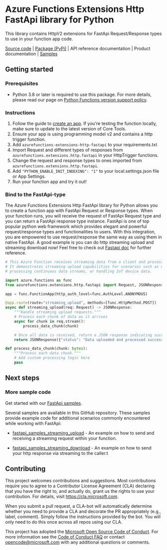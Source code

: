 # Azure Functions Extensions Http FastApi library for Python
This library contains HttpV2 extensions for FastApi Request/Response types to use in your function app code. 

[Source code](https://github.com/Azure/azure-functions-python-extensions/tree/main/azurefunctions-extensions-http-fastapi)
| [Package (PyPi)](https://pypi.org/project/azurefunctions-extensions-http-fastapi/)
| API reference documentation
| Product documentation
| [Samples](hhttps://github.com/Azure/azure-functions-python-extensions/tree/main/azurefunctions-extensions-http-fastapi/samples)


## Getting started

### Prerequisites
* Python 3.8 or later is required to use this package. For more details, please read our page on [Python Functions version support policy](https://learn.microsoft.com/en-us/azure/azure-functions/functions-versions?tabs=isolated-process%2Cv4&pivots=programming-language-python#languages).


### Instructions
1. Follow the guide to [create an app](https://learn.microsoft.com/en-us/azure/azure-functions/create-first-function-cli-python?tabs=windows%2Cbash%2Cazure-cli%2Cbrowser). If you're testing the function locally, make sure to update to the latest version of Core Tools.
2. Ensure your app is using programming model v2 and contains a http trigger function.
3. Add ```azurefunctions-extensions-http-fastapi``` to your requirements.txt
4. Import Request and different types of responses from ```azurefunctions.extensions.http.fastapi``` in your HttpTrigger functions.
5. Change the request and response types to ones imported from ```azurefunctions.extensions.http.fastapi```.
6. Add ```"PYTHON_ENABLE_INIT_INDEXING": "1"``` to your local.settings.json file or App Settings.
6. Run your function app and try it out!

### Bind to the FastApi-type
The Azure Functions Extensions Http FastApi library for Python allows you to create a function app with FastApi Request or Response types. When your function runs, you will receive the request of FastApi Request type and you can return a FastApi response type instance. FastApi is one of top popular python web framework which provides elegant and powerful request/response types and functionalities to users. With this integration, you are empowered to use request/response the same way as using them in native FastApi. A good example is you can do http streaming upload and streaming download now! Feel free to check out [Fastapi doc](https://fastapi.tiangolo.com/reference/responses/?h=custom) for further reference. 


```python
# This Azure Function receives streaming data from a client and processes it in real-time.
# It demonstrates streaming upload capabilities for scenarios such as uploading large files,
# processing continuous data streams, or handling IoT device data.

import azure.functions as func
from azurefunctions.extensions.http.fastapi import Request, JSONResponse

app = func.FunctionApp(http_auth_level=func.AuthLevel.ANONYMOUS)

@app.route(route="streaming_upload", methods=[func.HttpMethod.POST])
async def streaming_upload(req: Request) -> JSONResponse:
    """Handle streaming upload requests."""
    # Process each chunk of data as it arrives
    async for chunk in req.stream():
        process_data_chunk(chunk)

    # Once all data is received, return a JSON response indicating successful processing
    return JSONResponse({"status": "Data uploaded and processed successfully"})

def process_data_chunk(chunk: bytes):
    """Process each data chunk."""
    # Add custom processing logic here
    pass
```

## Next steps

### More sample code

Get started with our [FastApi samples](hhttps://github.com/Azure/azure-functions-python-extensions/tree/main/azurefunctions-extensions-http-fastapi/samples).

Several samples are available in this GitHub repository. These samples provide example code for additional scenarios commonly encountered while working with FastApi:

* [fastapi_samples_streaming_upload](https://github.com/Azure/azure-functions-python-extensions/tree/main/azurefunctions-extensions-http-fastapi/samples/fastapi_samples_streaming_upload) - An example on how to send and receiving a streaming request within your function.

* [fastapi_samples_streaming_download](https://github.com/Azure/azure-functions-python-extensions/tree/main/azurefunctions-extensions-http-fastapi/samples/fastapi_samples_streaming_download) - An example on how  to send your http response via streaming to the caller.t

## Contributing
This project welcomes contributions and suggestions.  Most contributions require you to agree to a Contributor License Agreement (CLA) declaring that you have the right to, and actually do, grant us the rights to use your contribution. For details, visit https://cla.microsoft.com.

When you submit a pull request, a CLA-bot will automatically determine whether you need to provide a CLA and decorate the PR appropriately (e.g., label, comment). Simply follow the instructions provided by the bot. You will only need to do this once across all repos using our CLA.

This project has adopted the [Microsoft Open Source Code of Conduct](https://opensource.microsoft.com/codeofconduct/). For more information see the [Code of Conduct FAQ](https://opensource.microsoft.com/codeofconduct/faq/) or contact [opencode@microsoft.com](mailto:opencode@microsoft.com) with any additional questions or comments.

